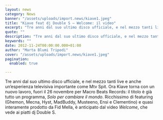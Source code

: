```yaml
---
layout: news
category: News
banner: "/assets/uploads/import.news/kiave1.jpeg"
title: "Kiave feat dj Double S – Welcome: il video"
excerpt: "Tre anni dal suo ultimo disco ufficiale, e nel mezzo tanti live e anche un’esperienza televisiva importante come Mtv Spit. Ora Kiave torna con un nuovo lavoro, fuori il 26 novembre per Macro Beats Records: il titolo è già tutto un programma, Solo per cambiare il mondo. Ricchissimo di featuring (Ghemon, Mecna, Hyst, MadBuddy, Musteeno, Ensi e Clementino) e quasi [&hellip"
quote: ""
description: "Tre anni dal suo ultimo disco ufficiale, e nel mezzo tanti live e anche un’esperienza televisiva importante come Mtv Spit. Ora Kiave torna con un nuovo lavoro, fuori il 26 novembre per Macro Beats Records: il titolo è già tutto un programma, Solo per cambiare il mondo. Ricchissimo di featuring (Ghemon, Mecna, Hyst, MadBuddy, Musteeno, Ensi e Clementino) e quasi [&hellip"
keywords: ""
date: 2012-11-24T00:00:00.000+01:00
author: "Marta Blumi Tripodi"
cover: "/assets/uploads/import.news/kiave1.jpeg"
pagination:
  enabled: true

---
```


Tre anni dal suo ultimo disco ufficiale, e nel mezzo tanti live e anche un’esperienza televisiva importante come Mtv Spit. Ora Kiave torna con un nuovo lavoro, fuori il 26 novembre per Macro Beats Records: il titolo è già tutto un programma, _Solo per cambiare il mondo_. Ricchissimo di featuring (Ghemon, Mecna, Hyst, MadBuddy, Musteeno, Ensi e Clementino) e quasi interamente prodotto da Fid Mella, è anticipato dal video _Welcome_, che vede ai piatti dj Double S.

  